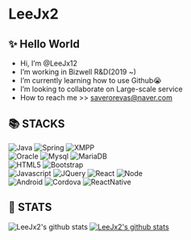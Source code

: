 # LeeJx2
## ✨ Hello World 
- Hi, I’m @LeeJx12
- I’m working in Bizwell R&D(2019 ~)
- I’m currently learning how to use Github😭
- I’m looking to collaborate on Large-scale service
- How to reach me >> saverorevas@naver.com
  
    
    
## 📚 STACKS
![Java](https://img.shields.io/badge/java-007396?style=for-the-badge&logo=java&logoColor=white) ![Spring](https://img.shields.io/badge/spring-6DB33F?style=for-the-badge&logo=spring&logoColor=white)  ![XMPP](https://img.shields.io/badge/xmpp-002B5C?style=for-the-badge&logo=xmpp&logoColor=white)  
![Oracle](https://img.shields.io/badge/oracle-F80000?style=for-the-badge&logo=oracle&logoColor=white) ![Mysql](https://img.shields.io/badge/mysql-4479A1?style=for-the-badge&logo=mysql&logoColor=white) ![MariaDB](https://img.shields.io/badge/mariaDB-003545?style=for-the-badge&logo=mariaDB&logoColor=white)  
![HTML5](https://img.shields.io/badge/html5-E34F26?style=for-the-badge&logo=html5&logoColor=white) ![Bootstrap](https://img.shields.io/badge/bootstrap-7952B3?style=for-the-badge&logo=bootstrap&logoColor=white)  
![Javascript](https://img.shields.io/badge/javascript-F7DF1E?style=for-the-badge&logo=javascript&logoColor=black) ![JQuery](https://img.shields.io/badge/jquery-0769AD?style=for-the-badge&logo=jquery&logoColor=white) ![React](https://img.shields.io/badge/react-61DAFB?style=for-the-badge&logo=react&logoColor=black) ![Node](https://img.shields.io/badge/node.js-339933?style=for-the-badge&logo=Node.js&logoColor=white)  
![Android](https://img.shields.io/badge/Android-3DDC84.svg?&amp;style=for-the-badge&amp;logo=Android&amp;logoColor=white) ![Cordova](https://img.shields.io/badge/Cordova-E8E8E8.svg?style=for-the-badge&logo=Apache%20Cordova&logoColor=black) ![ReactNative](https://img.shields.io/badge/React%20Native-09D3AC.svg?style=for-the-badge&logo=Create%20React%20App&logoColor=white)  
    
      
      
## 🫣 STATS 
![LeeJx2's github stats](https://github-readme-stats.vercel.app/api?username=LeeJx12&show_icons=true)
[![LeeJx2's github stats](https://github-readme-stats.vercel.app/api/top-langs/?username=LeeJx12&show_icons=true&hide_border=true&title_color=004386&icon_color=004386&layout=compact)](https://github.com/LeeJx12)
